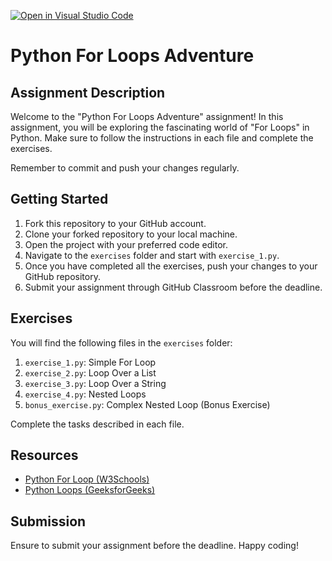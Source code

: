 [![Open in Visual Studio Code](https://classroom.github.com/assets/open-in-vscode-718a45dd9cf7e7f842a935f5ebbe5719a5e09af4491e668f4dbf3b35d5cca122.svg)](https://classroom.github.com/online_ide?assignment_repo_id=11912679&assignment_repo_type=AssignmentRepo)
# Python For Loops Adventure

## Assignment Description

Welcome to the "Python For Loops Adventure" assignment! In this assignment, you will be exploring the fascinating world of "For Loops" in Python. Make sure to follow the instructions in each file and complete the exercises.

Remember to commit and push your changes regularly.

## Getting Started

1. Fork this repository to your GitHub account.
2. Clone your forked repository to your local machine.
3. Open the project with your preferred code editor.
4. Navigate to the `exercises` folder and start with `exercise_1.py`.
5. Once you have completed all the exercises, push your changes to your GitHub repository.
6. Submit your assignment through GitHub Classroom before the deadline.

## Exercises

You will find the following files in the `exercises` folder:

1. `exercise_1.py`: Simple For Loop
2. `exercise_2.py`: Loop Over a List
3. `exercise_3.py`: Loop Over a String
4. `exercise_4.py`: Nested Loops
5. `bonus_exercise.py`: Complex Nested Loop (Bonus Exercise)

Complete the tasks described in each file.

## Resources

- [Python For Loop (W3Schools)](https://www.w3schools.com/python/ref_keyword_for.asp)
- [Python Loops (GeeksforGeeks)](https://www.geeksforgeeks.org/loops-in-python/)

## Submission

Ensure to submit your assignment before the deadline. Happy coding!
